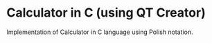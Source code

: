 # Calculator in C (using QT Creator)

Implementation of Calculator in C language using Polish notation.
